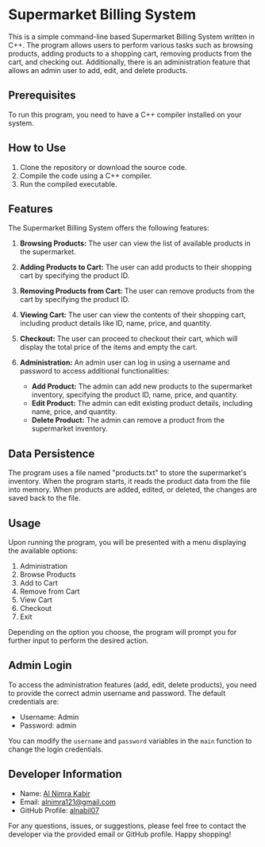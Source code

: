 # Supermarket Billing System

This is a simple command-line based Supermarket Billing System written in C++. The program allows users to perform various tasks such as browsing products, adding products to a shopping cart, removing products from the cart, and checking out. Additionally, there is an administration feature that allows an admin user to add, edit, and delete products.

## Prerequisites

To run this program, you need to have a C++ compiler installed on your system.

## How to Use

1. Clone the repository or download the source code.
2. Compile the code using a C++ compiler.
3. Run the compiled executable.

## Features

The Supermarket Billing System offers the following features:

1. **Browsing Products:** The user can view the list of available products in the supermarket.

2. **Adding Products to Cart:** The user can add products to their shopping cart by specifying the product ID.

3. **Removing Products from Cart:** The user can remove products from the cart by specifying the product ID.

4. **Viewing Cart:** The user can view the contents of their shopping cart, including product details like ID, name, price, and quantity.

5. **Checkout:** The user can proceed to checkout their cart, which will display the total price of the items and empty the cart.

6. **Administration:** An admin user can log in using a username and password to access additional functionalities:

   - **Add Product:** The admin can add new products to the supermarket inventory, specifying the product ID, name, price, and quantity.
   - **Edit Product:** The admin can edit existing product details, including name, price, and quantity.
   - **Delete Product:** The admin can remove a product from the supermarket inventory.

## Data Persistence

The program uses a file named "products.txt" to store the supermarket's inventory. When the program starts, it reads the product data from the file into memory. When products are added, edited, or deleted, the changes are saved back to the file.

## Usage

Upon running the program, you will be presented with a menu displaying the available options:

1. Administration
2. Browse Products
3. Add to Cart
4. Remove from Cart
5. View Cart
6. Checkout
7. Exit

Depending on the option you choose, the program will prompt you for further input to perform the desired action.

## Admin Login

To access the administration features (add, edit, delete products), you need to provide the correct admin username and password. The default credentials are:

- Username: Admin
- Password: admin

You can modify the `username` and `password` variables in the `main` function to change the login credentials.

## Developer Information

- Name:  [Al Nimra Kabir](https://www.facebook.com/alnabil07)
- Email: alnimra121@gmail.com
- GitHub Profile: [alnabil07](https://github.com/alnabil07)

For any questions, issues, or suggestions, please feel free to contact the developer via the provided email or GitHub profile. Happy shopping!
